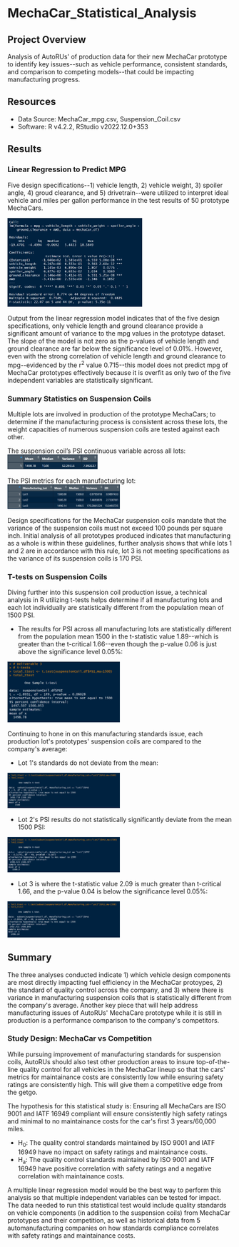 # MechaCar_Statistical_Analysis
## Project Overview
Analysis of AutoRUs' of production data for their new MechaCar prototype to identify key issues--such as vehicle performance, consistent standards, and comparison to competing models--that could be impacting manufacturing progress.

## Resources
 - Data Source: MechaCar_mpg.csv, Suspension_Coil.csv
 - Software: R v4.2.2, RStudio v2022.12.0+353

## Results
### Linear Regression to Predict MPG
Five design specifications--1) vehicle length, 2) vehicle weight, 3) spoiler angle, 4) groud clearance, and 5) drivetrain--were utilized to interpret ideal vehicle and miles per gallon performance in the test results of 50 prototype MechaCars.

<img src="https://github.com/Jay-ni13/MechaCar_Statistical_Analysis/blob/main/Images/linear_reg_to_predict_mpg.png" width=60%>

Output from the linear regression model indicates that of the five design specifications, only vehicle length and ground clearance provide a significant amount of variance to the mpg values in the prototype dataset. The slope of the model is not zero as the p-values of vehicle length and ground clearance are far below the significance level of 0.01%. However, even with the strong correlation of vehicle length and ground clearance to mpg--evidenced by the r<sup>2</sup> value 0.715--this model does not predict mpg of MechaCar prototypes effectively because it is overfit as only two of the five independent variables are statistically significant.

### Summary Statistics on Suspension Coils
Multiple lots are involved in production of the prototype MechaCars; to determine if the manufacturing process is consistent across these lots, the weight capacities of numerous suspension coils are tested against each other.

The suspension coil’s PSI continuous variable across all lots:
<img src="https://github.com/Jay-ni13/MechaCar_Statistical_Analysis/blob/main/Images/suspension_coil_total_summary.png" width=40%>

The PSI metrics for each manufacturing lot:
<img src="https://github.com/Jay-ni13/MechaCar_Statistical_Analysis/blob/main/Images/suspension_coil_lot_summary.png" width=50%>

Design specifications for the MechaCar suspension coils mandate that the variance of the suspension coils must not exceed 100 pounds per square inch. Initial analysis of all prototypes produced indicates that manufacturing as a whole is within these guidelines, further analysis shows that while lots 1 and 2 are in accordance with this rule, lot 3 is not meeting specifications as the variance of its suspension coils is 170 PSI.

### T-tests on Suspension Coils
Diving further into this suspension coil production issue, a technical analysis in R utilizing t-tests helps determine if all manufacturing lots and each lot individually are statistically different from the population mean of 1500 PSI.

 - The results for PSI across all manufacturing lots are statistically different from the population mean 1500 in the t-statistic value 1.89--which is greater than the t-critical 1.66--even though the p-value 0.06 is just above the significance level 0.05%:

<img src="https://github.com/Jay-ni13/MechaCar_Statistical_Analysis/blob/main/Images/total_ttest.png" width=50%>

Continuing to hone in on this manufacturing standards issue, each production lot's prototypes' suspension coils are compared to the company's average:

 - Lot 1's standards do not deviate from the mean:

<img src="https://github.com/Jay-ni13/MechaCar_Statistical_Analysis/blob/main/Images/lot1_ttest.png" width=50%>

 - Lot 2's PSI results do not statistically significantly deviate from the mean 1500 PSI:

<img src="https://github.com/Jay-ni13/MechaCar_Statistical_Analysis/blob/main/Images/lot2_ttest.png" width=50%>

 - Lot 3 is where the t-statistic value 2.09 is much greater than t-critical 1.66, and the p-value 0.04 is below the significance level 0.05%:
 
<img src="https://github.com/Jay-ni13/MechaCar_Statistical_Analysis/blob/main/Images/lot3_ttest.png" width=50%>

## Summary
The three analyses conducted indicate 1) which vehicle design components are most directly impacting fuel efficiency in the MechaCar protoypes, 2) the standard of quality control across the company, and 3) where there is variance in manufacturing suspension coils that is statistically different from the company's average. Another key piece that will help address manufacturing issues of AutoRUs' MechaCare prototype while it is still in production is a performance comparison to the company's competitors.

### Study Design: MechaCar vs Competition
While pursuing improvement of manufacturing standards for suspension coils, AutoRUs should also test other production areas to insure top-of-the-line quality control for all vehicles in the MechaCar lineup so that the cars' metrics for maintainance costs are consistently low while ensuring safety ratings are consistently high. This will give them a competitive edge from the getgo.

The hypothesis for this statistical study is: Ensuring all MechaCars are ISO 9001 and IATF 16949 compliant will ensure consistently high safety ratings and minimal to no maintainance costs for the car's first 3 years/60,000 miles.
 - H<sub>0</sub>: The quality control standards maintained by ISO 9001 and IATF 16949 have no impact on safety ratings and maintainance costs.
 - H<sub>a</sub>: The quality control standards maintained by ISO 9001 and IATF 16949 have positive correlation with safety ratings and a negative correlation with   maintainance costs.

A multiple linear regression model would be the best way to perform this analysis so that multiple independent variables can be tested for impact. The data needed to run this statistical test would include quality standards on vehicle components (in addition to the suspension coils) from MechaCar prototypes and their competition, as well as historical data from 5 automanufacturing companies on how standards compliance correlates with safety ratings and maintainance costs. 
